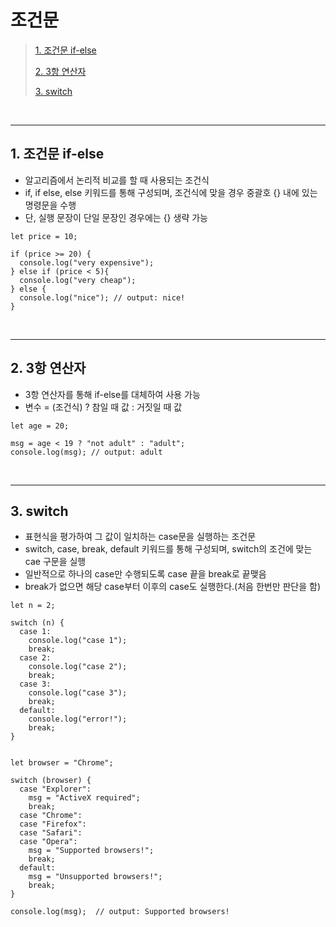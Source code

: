 # 조건문

> [1. 조건문 if-else](#1-조건문-if-else)
>
> [2. 3항 연산자](#2-3항-연산자)
>
> [3. switch](#3-switch)

<br><hr>

## 1. 조건문 if-else

- 알고리즘에서 논리적 비교를 할 때 사용되는 조건식
- if, if else, else 키워드를 통해 구성되며, 조건식에 맞을 경우 중괄호 {} 내에 있는 명령문을 수행
- 단, 실행 문장이 단일 문장인 경우에는 {} 생략 가능

```
let price = 10;

if (price >= 20) {
  console.log("very expensive");
} else if (price < 5){
  console.log("very cheap");
} else {
  console.log("nice"); // output: nice!
}
```

<br><hr>

## 2. 3항 연산자

- 3항 연산자를 통해 if-else를 대체하여 사용 가능
- 변수 = (조건식) ? 참일 때 값 : 거짓일 때 값

```
let age = 20;

msg = age < 19 ? "not adult" : "adult";
console.log(msg); // output: adult
```

<br><hr>

## 3. switch

- 표현식을 평가하여 그 값이 일치하는 case문을 실행하는 조건문
- switch, case, break, default 키워드를 통해 구성되며, switch의 조건에 맞는 cae 구문을 실행
- 일반적으로 하나의 case만 수행되도록 case 끝을 break로 끝맺음
- break가 없으면 해당 case부터 이후의 case도 실행한다.(처음 한번만 판단을 함)

```
let n = 2;

switch (n) {
  case 1:
    console.log("case 1");
    break;
  case 2:
    console.log("case 2");
    break;
  case 3:
    console.log("case 3");
    break;
  default:
    console.log("error!");
    break;
}


let browser = "Chrome";

switch (browser) {
  case "Explorer":
    msg = "ActiveX required";
    break;
  case "Chrome":
  case "Firefox":
  case "Safari":
  case "Opera":
    msg = "Supported browsers!";
    break;
  default:
    msg = "Unsupported browsers!";
    break;
}

console.log(msg);  // output: Supported browsers!
```
